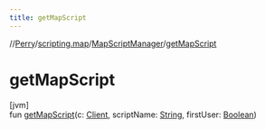 ```yaml
---
title: getMapScript
---
```

//[Perry](../../../index.html)/[scripting.map](../index.html)/[MapScriptManager](index.html)/[getMapScript](get-map-script.html)



# getMapScript



[jvm]\
fun [getMapScript](get-map-script.html)(c: [Client](../../client/-client/index.html), scriptName: [String](https://kotlinlang.org/api/latest/jvm/stdlib/kotlin/-string/index.html), firstUser: [Boolean](https://kotlinlang.org/api/latest/jvm/stdlib/kotlin/-boolean/index.html))




